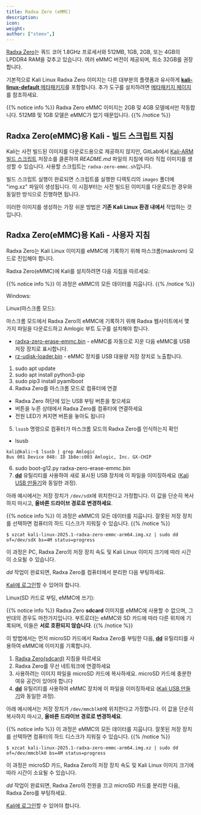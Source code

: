 ```yaml
---
title: Radxa Zero (eMMC)
description:
icon:
weight:
author: ["steev",]
---
```


[Radxa Zero](https://wiki.radxa.com/Zero)는 쿼드 코어 1.8GHz 프로세서와 512MB, 1GB, 2GB, 또는 4GB의 LPDDR4 RAM을 갖추고 있습니다. 여러 eMMC 버전이 제공되며, 최소 32GB를 권장합니다.

기본적으로 Kali Linux Radxa Zero 이미지는 다른 대부분의 플랫폼과 유사하게 [**kali-linux-default** 메타패키지](/docs/general-use/metapackages/)를 포함합니다. 추가 도구를 설치하려면 [메타패키지 페이지](/docs/general-use/metapackages/)를 참조하세요.

{{% notice info %}}
Radxa Zero eMMC 이미지는 2GB 및 4GB 모델에서만 작동합니다. 512MB 및 1GB 모델은 eMMC가 없기 때문입니다.
{{% /notice %}}

<!-- 2022.2 didn't have an image, 2022.3 will 
## Kali on Radxa Zero - User Instructions

If you're unfamiliar with the details of [downloading and validating a Kali Linux image](/docs/introduction/download-official-kali-linux-images/), or for [using that image to create a bootable device](/docs/usb/live-usb-install-with-windows/), it's strongly recommended that you refer to the more detailed procedures described in the specific articles on those subjects.

To install a pre-built image of the standard build of Kali Linux on your Raspberry Pi Zero 2 W, follow these instructions:

1. Get a fast microSD card with at least 16GB capacity. Class 10 cards are highly recommended.
2. Download _and validate_ the `Kali Radxa Zero` image from the [downloads](/get-kali/) area. The process for validating an image is described in more detail on [Downloading Kali Linux](/docs/introduction/download-official-kali-linux-images/).
3. Use the **[dd](https://manpages.debian.org/testing/coreutils/dd.1.en.html)** utility to image this file to your microSD card (same process as [making a Kali USB](/docs/usb/live-usb-install-with-windows/).

In our example, we assume the storage device is located at `/dev/sdX`. Do _not_ simply copy these value, **change this to the correct drive path**.

{{% notice info %}}
This process will wipe out your microSD card. If you choose the wrong storage device, you may wipe out your computers hard disk.
{{% /notice %}}

```console
$ xzcat kali-linux-2025.1-radxa-zero-emmc-arm64.img.xz | sudo dd of=/dev/sdX bs=4M status=progress
```

This process can take a while, depending on your PC, your microSD card's speed, and the size of the Kali Linux image.

Once the _dd_ operation is complete, boot up the Radxa Zero with the microSD card plugged in.

You should be able to [log in to Kali](/docs/introduction/default-credentials/).

## Kali on Radxa Zero (sdcard) - Image Customization

If you want to customize the Kali Radxa Zero sdcard image, including changes to the [packages](/docs/general-use/metapackages/) being installed, changing the [desktop environment](/docs/general-use/switching-desktop-environments/), increasing or decreasing the image file size or generally being adventurous, check out the [Kali-ARM Build-Scripts](https://gitlab.com/kalilinux/build-scripts/kali-arm) repository on GitLab, and follow the _README.md_ file's instructions. The script to use is `radxa-zero-sdcard.sh`.
-->
## Radxa Zero(eMMC)용 Kali - 빌드 스크립트 지침

Kali는 사전 빌드된 이미지를 다운로드용으로 제공하지 않지만, GitLab에서 [Kali-ARM 빌드 스크립트](https://gitlab.com/kalilinux/build-scripts/kali-arm) 저장소를 클론하여 _README.md_ 파일의 지침에 따라 직접 이미지를 생성할 수 있습니다. 사용할 스크립트는 `radxa-zero-emmc.sh`입니다.

빌드 스크립트 실행이 완료되면 스크립트를 실행한 디렉토리의 `images` 폴더에 "img.xz" 파일이 생성됩니다. 이 시점부터는 사전 빌드된 이미지를 다운로드한 경우와 동일한 방식으로 진행하면 됩니다.

이러한 이미지를 생성하는 가장 쉬운 방법은 **기존 Kali Linux 환경 내에서** 작업하는 것입니다.

## Radxa Zero(eMMC)용 Kali - 사용자 지침

Radxa Zero는 Kali Linux 이미지를 eMMC에 기록하기 위해 마스크롬(maskrom) 모드로 진입해야 합니다.

Radxa Zero(eMMC)에 Kali를 설치하려면 다음 지침을 따르세요:

{{% notice info %}}
이 과정은 eMMC의 모든 데이터를 지웁니다.
{{% /notice %}}

Windows:

<!-- TODO: Do installation in Windows and document it -->

Linux(마스크롬 모드):

마스크롬 모드에서 Radxa Zero의 eMMC에 기록하기 위해 Radxa 웹사이트에서 몇 가지 파일을 다운로드하고 Amlogic 부트 도구를 설치해야 합니다.

 - [radxa-zero-erase-emmc.bin](https://dl.radxa.com/zero/images/loader/radxa-zero-erase-emmc.bin) - eMMC를 자동으로 지운 다음 eMMC를 USB 저장 장치로 표시합니다.
 - [rz-udisk-loader.bin](https://dl.radxa.com/zero/images/loader/rz-udisk-loader.bin) - eMMC 장치를 USB 대용량 저장 장치로 노출합니다.

1. sudo apt update
2. sudo apt install python3-pip
3. sudo pip3 install pyamlboot
4. Radxa Zero를 마스크롬 모드로 컴퓨터에 연결
  - Radxa Zero 하단에 있는 USB 부팅 버튼을 찾으세요
  - 버튼을 누른 상태에서 Radxa Zero를 컴퓨터에 연결하세요
  - 전원 LED가 켜지면 버튼을 놓아도 됩니다
5. `lsusb` 명령으로 컴퓨터가 마스크롬 모드의 Radxa Zero를 인식하는지 확인
  - lsusb
```console
kali@kali:~$ lsusb | grep Amlogic
Bus 001 Device 048: ID 1b8e:c003 Amlogic, Inc. GX-CHIP
```
6. sudo boot-g12.py radxa-zero-erase-emmc.bin
7. **[dd](https://manpages.debian.org/testing/coreutils/dd.1.en.html)** 유틸리티를 사용하여 새로 표시된 USB 장치에 이 파일을 이미징하세요 ([Kali USB 만들기](/docs/usb/live-usb-install-with-windows/)와 동일한 과정).

아래 예시에서는 저장 장치가 `/dev/sdX`에 위치한다고 가정합니다. 이 값을 단순히 복사하지 마시고, **올바른 드라이브 경로로 변경하세요**.

{{% notice info %}}
이 과정은 eMMC의 모든 데이터를 지웁니다. 잘못된 저장 장치를 선택하면 컴퓨터의 하드 디스크가 지워질 수 있습니다.
{{% /notice %}}

```console
$ xzcat kali-linux-2025.1-radxa-zero-emmc-arm64.img.xz | sudo dd of=/dev/sdX bs=4M status=progress
```

이 과정은 PC, Radxa Zero의 저장 장치 속도 및 Kali Linux 이미지 크기에 따라 시간이 소요될 수 있습니다.

_dd_ 작업이 완료되면, Radxa Zero를 컴퓨터에서 분리한 다음 부팅하세요.

[Kali에 로그인](/docs/introduction/default-credentials/)할 수 있어야 합니다.

Linux(SD 카드로 부팅, eMMC에 쓰기):

{{% notice info %}}
Radxa Zero **sdcard** 이미지를 eMMC에 사용할 수 없으며, 그 반대의 경우도 마찬가지입니다. 부트로더는 eMMC와 SD 카드에 따라 다른 위치에 기록되며, 이들은 **서로 호환되지 않습니다**.
{{% /notice %}}

이 방법에서는 먼저 microSD 카드에서 Radxa Zero를 부팅한 다음, **[dd](https://manpages.debian.org/testing/coreutils/dd.1.en.html)** 유틸리티를 사용하여 eMMC에 이미지를 기록합니다.

1. [Radxa Zero(sdcard)](/docs/arm/radxa-zero-sdcard/) 지침을 따르세요
2. Radxa Zero를 무선 네트워크에 연결하세요
3. 사용하려는 이미지 파일을 microSD 카드에 복사하세요. microSD 카드에 충분한 여유 공간이 있어야 합니다
4. **[dd](https://manpages.debian.org/testing/coreutils/dd.1.en.html)** 유틸리티를 사용하여 eMMC 장치에 이 파일을 이미징하세요 ([Kali USB 만들기](/docs/usb/live-usb-install-with-windows/)와 동일한 과정).

아래 예시에서는 저장 장치가 `/dev/mmcblk0`에 위치한다고 가정합니다. 이 값을 단순히 복사하지 마시고, **올바른 드라이브 경로로 변경하세요**.

{{% notice info %}}
이 과정은 eMMC의 모든 데이터를 지웁니다. 잘못된 저장 장치를 선택하면 컴퓨터의 하드 디스크가 지워질 수 있습니다.
{{% /notice %}}

```console
$ xzcat kali-linux-2025.1-radxa-zero-emmc-arm64.img.xz | sudo dd of=/dev/mmcblk0 bs=4M status=progress
```

이 과정은 microSD 카드, Radxa Zero의 저장 장치 속도 및 Kali Linux 이미지 크기에 따라 시간이 소요될 수 있습니다.

_dd_ 작업이 완료되면, Radxa Zero의 전원을 끄고 microSD 카드를 분리한 다음, Radxa Zero를 부팅하세요.

[Kali에 로그인](/docs/introduction/default-credentials/)할 수 있어야 합니다.
